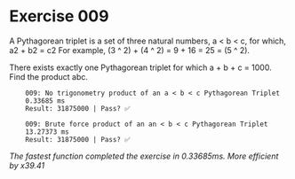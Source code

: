 
# Exercise 009
A Pythagorean triplet is a set of three natural numbers, a < b < c, for which,
a2 + b2 = c2
For example, (3 ^ 2) + (4 ^ 2) = 9 + 16 = 25 = (5 ^ 2).

There exists exactly one Pythagorean triplet for which a + b + c = 1000.
Find the product abc.

        009: No trigonometry product of an a < b < c Pythagorean Triplet
        0.33685 ms
        Result: 31875000 | Pass? ✅
      
        009: Brute force product of an an < b < c Pythagorean Triplet
        13.27373 ms
        Result: 31875000 | Pass? ✅
      
_The fastest function completed the exercise in 0.33685ms.
More efficient by x39.41_
  